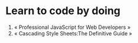 # Learn to code by doing

1. &laquo; Professional JavaScript for Web Developers &raquo;
2. &laquo; Cascading Style Sheets:The Definitive Guide &raquo;
